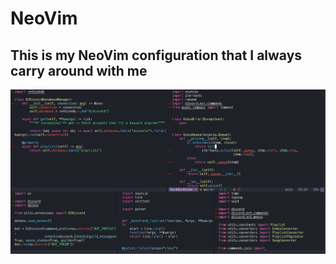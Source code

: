 # NeoVim

## This is my NeoVim configuration that I always carry around with me

![](./images/preview.png "DJ Discord session")
